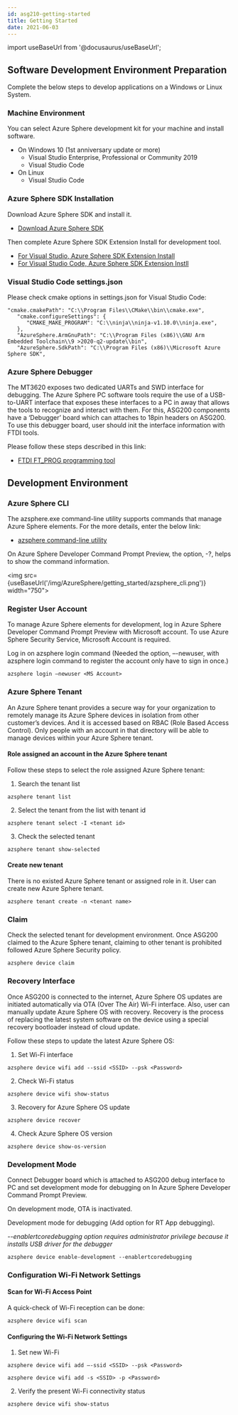 ```yaml
---
id: asg210-getting-started
title: Getting Started
date: 2021-06-03
---
```


import useBaseUrl from '@docusaurus/useBaseUrl';

## Software Development Environment Preparation

Complete the below steps to develop applications on a Windows or Linux System.

### Machine Environment

You can select Azure Sphere development kit for your machine and install software.

-	On Windows 10 (1st anniversary update or more) 
    -	Visual Studio Enterprise, Professional or Community 2019
    -	Visual Studio Code
-	On Linux 
    -	Visual Studio Code

### Azure Sphere SDK Installation

Download Azure Sphere SDK and install it.

- [Download Azure Sphere SDK](https://aka.ms/AzureSphereSDKDownload)

Then complete Azure Sphere SDK Extension Install for development tool.

- [For Visual Studio, Azure Sphere SDK Extension Install](https://docs.microsoft.com/en-us/azure-sphere/install/install-sdk?pivots=visual-studio)
- [For Visual Studio Code, Azure Sphere SDK Extension Instll](https://docs.microsoft.com/en-us/azure-sphere/install/install-sdk?pivots=vs-code)

### Visual Studio Code settings.json

Please check cmake options in settings.json for Visual Studio Code:

```
"cmake.cmakePath": "C:\\Program Files\\CMake\\bin\\cmake.exe",
   "cmake.configureSettings": {
      "CMAKE_MAKE_PROGRAM": "C:\\ninja\\ninja-v1.10.0\\ninja.exe",
   },
   "AzureSphere.ArmGnuPath": "C:\\Program Files (x86)\\GNU Arm Embedded Toolchain\\9 >2020-q2-update\\bin",
   "AzureSphere.SdkPath": "C:\\Program Files (x86)\\Microsoft Azure Sphere SDK",

```

### Azure Sphere Debugger

The MT3620 exposes two dedicated UARTs and SWD interface for debugging. The Azure Sphere PC software tools require the use of a USB-to-UART interface that exposes these interfaces to a PC in away that allows the tools to recognize and interact with them. For this, ASG200 components have a ‘Debugger’ board which can attaches to 18pin headers on ASG200. To use this debugger board, user should init the interface information with FTDI tools.

Please follow these steps described in this link:

- [FTDI FT_PROG programming tool](https://docs.microsoft.com/en-us/azure-sphere/hardware/mt3620-mcu-program-debug-interface#ftdi-ft_prog-programming-tool)

## Development Environment

### Azure Sphere CLI

The azsphere.exe command-line utility supports commands that manage Azure Sphere elements. For the more details, enter the below link:

- [azsphere command-line utility](https://docs.microsoft.com/en-us/azure-sphere/reference/overview)

On Azure Sphere Developer Command Prompt Preview, the option, -?, helps to show the command information.

<img src={useBaseUrl('/img/AzureSphere/getting_started/azsphere_cli.png')} width="750"></img>

### Register User Account

To manage Azure Sphere elements for development, log in Azure Sphere Developer Command Prompt Preview with Microsoft account. To use Azure Sphere Security Service, Microsoft Account is required.

Log in on azsphere login command (Needed the option, –-newuser, with azsphere login command to register the account only have to sign in once.)

```
azsphere login –newuser <MS Account>
```

### Azure Sphere Tenant

An Azure Sphere tenant provides a secure way for your organization to remotely manage its Azure Sphere devices in isolation from other customer’s devices. And it is accessed based on RBAC (Role Based Access Control). Only people with an account in that directory will be able to manage devices within your Azure Sphere tenant.

#### Role assigned an account in the Azure Sphere tenant

Follow these steps to select the role assigned Azure Sphere tenant:

1.	Search the tenant list

```
azsphere tenant list
```

2.	Select the tenant from the list with tenant id

```
azsphere tenant select -I <tenant id>
```

3.	Check the selected tenant

```
azsphere tenant show-selected
```

#### Create new tenant

There is no existed Azure Sphere tenant or assigned role in it. User can create new Azure Sphere tenant.

```
azsphere tenant create -n <tenant name>
```

### Claim

Check the selected tenant for development environment. Once ASG200 claimed to the Azure Sphere tenant, claiming to other tenant is prohibited followed Azure Sphere Security policy.

```
azsphere device claim
```

### Recovery Interface

Once ASG200 is connected to the internet, Azure Sphere OS updates are initiated automatically via OTA (Over The Air) Wi-Fi interface. Also, user can manually update Azure Sphere OS with recovery. Recovery is the process of replacing the latest system software on the device using a special recovery bootloader instead of cloud update.

Follow these steps to update the latest Azure Sphere OS:

1.	Set Wi-Fi interface

```
azsphere device wifi add --ssid <SSID> --psk <Password>
```

2.	Check Wi-Fi status

```
azsphere device wifi show-status
```

3.	Recovery for Azure Sphere OS update

```
azsphere device recover
```

4.	Check Azure Sphere OS version

```
azsphere device show-os-version
```

### Development Mode

Connect Debugger board which is attached to ASG200 debug interface to PC and set development mode for debugging on In Azure Sphere Developer Command Prompt Preview.

On development mode, OTA is inactivated.

Development mode for debugging (Add option for RT App debugging).

*--enablertcoredebugging option requires administrator privilege because it installs USB driver for the debugger*

```
azsphere device enable-development --enablertcoredebugging
```

### Configuration Wi-Fi Network Settings

#### Scan for Wi-Fi Access Point

A quick-check of Wi-Fi reception can be done:

```
azsphere device wifi scan
```

#### Configuring the Wi-Fi Network Settings

1.	Set new Wi-Fi

```
azsphere device wifi add –-ssid <SSID> --psk <Password>

azsphere device wifi add -s <SSID> -p <Password>
```

2.	Verify the present Wi-Fi connectivity status

```
azsphere device wifi show-status
```